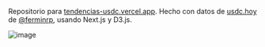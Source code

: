 Repositorio para [tendencias-usdc.vercel.app](https://tendencias-usdc.vercel.app). Hecho con datos de [usdc.hoy](https://usdc.hoy) de [@ferminrp](https://twitter.com/ferminrp), usando Next.js y D3.js.

![image](https://github.com/martingallardo23/tendencias-usdc/assets/69550249/97b5cdab-64db-4386-b29a-f6b0779f2588)
